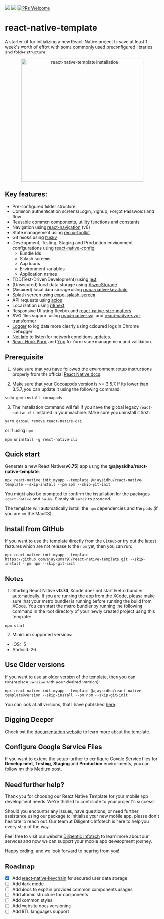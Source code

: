 [![](https://img.shields.io/npm/v/@ajaysidhu/react-native-template.svg?style=flat)](https://www.npmjs.com/package/@ajaysidhu/react-native-template)
[![](https://img.shields.io/npm/dt/@ajaysidhu/react-native-template.svg)](https://www.npmjs.com/package/@ajaysidhu/react-native-template)
[![PRs Welcome](https://img.shields.io/badge/PRs-welcome-brightgreen.svg?style=flat-square)](http://makeapullrequest.com)


# react-native-template

A starter kit for initializing a new React-Native project to save at least 1 week's worth of effort with some commonly used preconfigured libraries and folder structure.

<p align="center">
  <img height="400" alt="react-native-template installation" src="https://raw.githubusercontent.com/ajaykumar97/images-container/main/react-native-template/react-native-template-installation.gif">
</p>

## Key features:
- Pre-configured folder structure
- Common authentication screens(Login, Signup, Forgot Password) and flow
- Reusable common components, utility functions and constants
- Navigation using [react-navigation](https://reactnavigation.org/) (v6)
- State management using [redux-toolkit](https://redux-toolkit.js.org/)
- Git hooks using [husky](https://typicode.github.io/husky/#/)
- Development, Testing, Staging and Production environment configurations using [react-native-config](https://github.com/luggit/react-native-config#readme)
  - Bundle Ids
  - Splash screens
  - App icons
  - Environment variables
  - Application names
- TDD(Test-Driven Development) using [jest](https://jestjs.io/)
- (Unsecured) local data storage using [AsyncStorage](https://github.com/react-native-async-storage/async-storage#readme)
- (Secured) local data storage using [react-native-keychain](https://github.com/oblador/react-native-keychain#readme)
- Splash screen using [expo-splash-screen](https://docs.expo.dev/versions/latest/sdk/splash-screen/)
- API requests using [axios](https://axios-http.com/)
- Localization using [i18next](https://www.i18next.com/)
- Responsive UI using flexbox and [react-native-size-matters](https://github.com/nirsky/react-native-size-matters#readme)
- SVG files support using [react-native-svg](https://github.com/software-mansion/react-native-svg#readme) and [react-native-svg-transformer](https://github.com/kristerkari/react-native-svg-transformer#readme)
- [Logger](https://github.com/ajaykumar97/react-native-simple-logger) to log data more clearly using coloured logs in Chrome Debugger
- [Net Info](https://github.com/react-native-netinfo/react-native-netinfo) to listen for network conditions updates.
- [React Hook Form](https://github.com/react-hook-form/react-hook-form) and [Yup](https://www.npmjs.com/package/yup) for form state management and validation.

## Prerequisite
1. Make sure that you have followed the environment setup instructions properly from the official [React Native docs](https://reactnative.dev/docs/environment-setup).

2. Make sure that your Cocoapods version is >= 3.5.7. If its lower than 3.5.7, you can update it using the following command:

```shell
sudo gem install cocoapods
```

3. The installation command will fail if you have the global legacy `react-native-cli` installed in your machine. Make sure you uninstall it first:

```shell
yarn global remove react-native-cli
```

or if using `npm`

```shell
npm uninstall -g react-native-cli
```

## Quick start

Generate a new React Native(**v0.75**) app using the **@ajaysidhu/react-native-template**:

```shell
npx react-native init myapp --template @ajaysidhu/react-native-template --skip-install --pm npm --skip-git-init
```

You might also be prompted to confirm the installation for the packages `react-native` and `husky`. Simply hit `enter` to proceed.

The template will automatically install the `npm` dependencies and the `pods` (if you are on the MacOS).

## Install from GitHub
If you want to use the template directly from the `GitHub` or try out the latest features which are not release to the `npm` yet, then you can run:

```shell
npx react-native init myapp --template https://github.com/ajaykumar97/react-native-template.git --skip-install --pm npm --skip-git-init
```

## Notes
1. Starting React Native **v0.74**, Xcode does not start Metro bundler automatically. If you are running the app from the XCode, please make sure that your metro bundler is running before running the build from XCode. You can start the metro bundler by running the following command in the root directory of your newly created project using this template:

```shell
npm start
```

2. Minimum supported versions:
- iOS: 15
- Android: 26

## Use Older versions

If you want to use an older version of the template, then you can run(replace `version` with your desired version):

```shell
npx react-native init myapp --template @ajaysidhu/react-native-template@version --skip-install --pm npm --skip-git-init
```

You can look at all versions, that I have published [here](https://github.com/ajaykumar97/react-native-template/tags).

## Digging Deeper

Check out the [documentation website](https://ajaykumar97.github.io/react-native-template/) to learn more about the template.

## Configure Google Service Files

If you want to extend the setup further to configure Google Service files for **Development**, **Testing**, **Staging** and **Production** environments, you can follow my [this](https://medium.com/swlh/part-3-configure-bundle-ids-app-name-and-google-service-files-94aed34bbca5) Medium post.

## Need further help?
Thank you for choosing our React Native Template for your mobile app development needs. We're thrilled to contribute to your project's success!

Should you encounter any issues, have questions, or need further assistance using our package to initialise your new mobile app, please don't hesitate to reach out. Our team at Diligentic Infotech is here to help you every step of the way.

Feel free to visit our website [Diligentic Infotech](https://diligentic.com/get-in-touch) to learn more about our services and how we can support your mobile app development journey.

Happy coding, and we look forward to hearing from you!

## Roadmap
- [x] Add [react-native-keychain](https://github.com/oblador/react-native-keychain) for secured user data storage
- [ ] Add dark mode
- [ ] Add docs to explain provided common components usages
- [ ] Add atomic structure for components
- [ ] Add common styles
- [ ] Add website docs versioning
- [ ] Add RTL languages support
